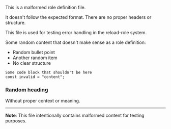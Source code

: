 This is a malformed role definition file.

It doesn't follow the expected format.
There are no proper headers or structure.

This file is used for testing error handling in the reload-role system.

Some random content that doesn't make sense as a role definition:
- Random bullet point
- Another random item
- No clear structure

```
Some code block that shouldn't be here
const invalid = "content";
```

### Random heading
Without proper context or meaning.

---
**Note**: This file intentionally contains malformed content for testing purposes.
